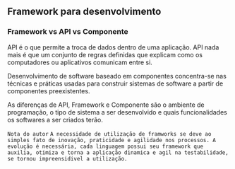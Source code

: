 ## Framework para desenvolvimento

### Framework vs API vs Componente

API é o que permite a troca de dados dentro de uma aplicação. API nada mais é que um conjunto de regras definidas que explicam como os computadores ou aplicativos comunicam entre si.

Desenvolvimento de software baseado em componentes concentra-se nas técnicas e práticas usadas para construir sistemas de software a partir de componentes preexistentes.

As diferenças de API, Framework e Componente são o ambiente de programação, o tipo de sistema a ser desenvolvido e quais funcionalidades os softwares a ser criados terão.


`Nota do autor` ``A necessidade de utilização de framworks se deve ao simples fato de inovação, praticidade e agilidade nos processos. A evolução é necessária, cada linguagem possui seu framework que auxilia, otimiza e torna a aplicação dinamica e agil na testabilidade, se tornou impreensidivel a utilização.``